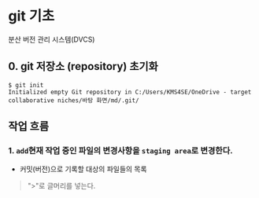 # git 기초 

분산 버전 관리 시스템(DVCS)

## 0. git 저장소 (repository) 초기화 

 ```(bash)
 $ git init
 Initialized empty Git repository in C:/Users/KMS4SE/OneDrive - target collaborative niches/바탕 화면/md/.git/
 ```



## 작업 흐름

### 1. `add`현재 작업 중인 파일의 변경사항을 `staging area`로 변경한다. 

* 커밋(버전)으로 기록할 대상의 파일들의 목록 



> ">"로 글머리를 넣는다. 



